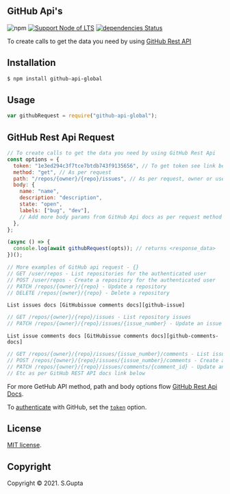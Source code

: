 ## GitHub Api's

![npm](https://img.shields.io/npm/v/github-api-global) [![Support Node of LTS](https://img.shields.io/badge/node-latest-brightgreen.svg)](https://nodejs.org/) [![dependencies Status](https://status.david-dm.org/gh/request/request.svg)](https://david-dm.org/request/request)


To create calls to get the data you need by using [GitHub Rest API][github-docs]


## Installation

```bash
$ npm install github-api-global
```

## Usage

```javascript
var githubRequest = require("github-api-global");
```

## GitHub Rest Api Request

```javascript
// To create calls to get the data you need by using GitHub Rest Api
const options = {
  token: "1e3ed294c3f7tce7btdb743f9135656", // To get token see link below
  method: "get", // As per request
  path: "/repos/{owner}/{repo}/issues", // As per request, owner or user 
  body: {
    name: "name",
    description: "description",
    state: "open",
    labels: ["bug", "dev"],
    // Add more body params from GitHub Api docs as per request method describe
  },
};

(async () => {
  console.log(await githubRequest(opts)); // returns <response_data>
})();

// More examples of GitHub api request - {}
// GET /user/repos - List repositories for the authenticated user
// POST /user/repos - Create a repository for the authenticated user
// PATCH /repos/{owner}/{repo} - Update a repository
// DELETE /repos/{owner}/{repo} - Delete a repository
```
```
List issues docs [GitHubissue comments docs][github-issue]
```
```javascript
// GET /repos/{owner}/{repo}/issues - List repository issues
// PATCH /repos/{owner}/{repo}/issues/{issue_number} - Update an issue
```
```
List issue comments docs [GitHubissue comments docs][github-comments-docs]
```
```javascript
// GET /repos/{owner}/{repo}/issues/{issue_number}/comments - List issue comments
// POST /repos/{owner}/{repo}/issues/{issue_number}/comments - Create an issue comment
// PATCH /repos/{owner}/{repo}/issues/comments/{comment_id} - Update an issue comment
// Etc as per GitHub REST API docs link below
```

For more GetHub API method, path and body options flow [GitHub Rest Api Docs][github-docs].

To [authenticate][github-oauth2] with GitHub, set the [`token`][github-token] option.

## License

[MIT license](http://opensource.org/licenses/MIT).

## Copyright

Copyright &copy; 2021. S.Gupta

[github-docs]: https://docs.github.com/en/rest/reference/repos
[github-api]: https://developer.github.com/v3/
[github-token]: https://github.com/settings/tokens/new
[github-oauth2]: https://developer.github.com/v3/#oauth2-token-sent-in-a-header
[github-comments-docs]: https://docs.github.com/en/rest/reference/issues#comments
[github-issue]: https://docs.github.com/en/rest/reference/issues
